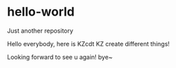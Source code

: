 # hello-world
Just another repository

Hello everybody,
here is KZcdt
KZ create different things!

Looking forward to see u again!
bye~
